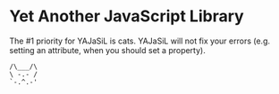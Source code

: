 Yet Another JavaScript Library
================

The #1 priority for YAJaSiL is cats.  YAJaSiL will not fix your errors (e.g. setting an attribute, when you should set a property).

	/\___/\
	\ -.- /
	`-.^.-'